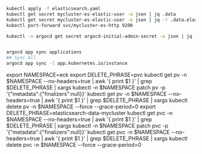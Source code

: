 ```sh
kubectl apply -f elasticsearch.yaml
kubectl get secret mycluster-es-elastic-user -o json | jq .data
kubectl get secret mycluster-es-elastic-user -o json | jq -r .data.elastic | base64 -d; echo
kubectl port-forward svc/mycluster-es-http 9200

kubectl -n argocd get secret argocd-initial-admin-secret -o json | jq -r .data.password | base64 -d; echo


argocd app sync applications
## Sync All
argocd app sync -l app.kubernetes.io/instance

```

export NAMESPACE=eck
export DELETE_PHRASE=pvc
kubectl get pv -n $NAMESPACE --no-headers=true | awk '{ print $1 }' | grep $DELETE_PHRASE | xargs kubectl -n $NAMESPACE patch pv -p '{"metadata":{"finalizers":null}}'
kubectl get pv -n $NAMESPACE --no-headers=true | awk '{ print $1 }' | grep $DELETE_PHRASE | xargs kubectl delete pv -n $NAMESPACE --force --grace-period=0
export DELETE_PHRASE=elasticsearch-data-mycluster
kubectl get pvc -n $NAMESPACE --no-headers=true | awk '{ print $1 }' | grep $DELETE_PHRASE | xargs kubectl -n $NAMESPACE patch pvc -p '{"metadata":{"finalizers":null}}'
kubectl get pvc -n $NAMESPACE --no-headers=true | awk '{ print $1 }' | grep $DELETE_PHRASE | xargs kubectl delete pvc -n $NAMESPACE --force --grace-period=0
